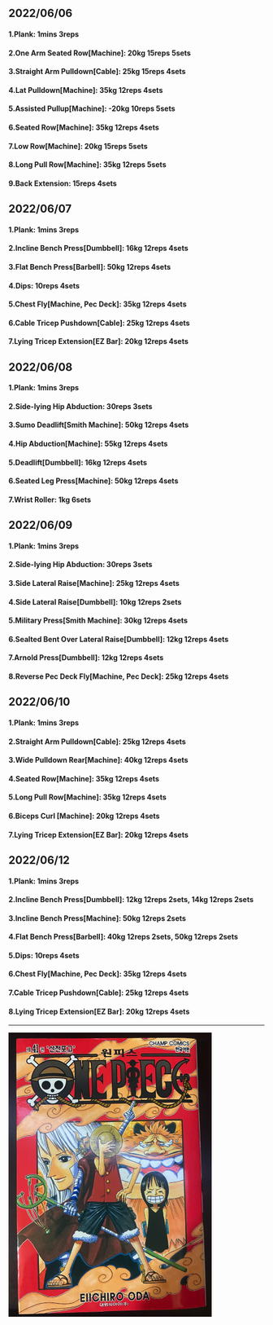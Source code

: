 ## 2022/06/06
#### 1.Plank: 1mins 3reps
#### 2.One Arm Seated Row\[Machine\]: 20kg 15reps 5sets
#### 3.Straight Arm Pulldown\[Cable\]: 25kg 15reps 4sets
#### 4.Lat Pulldown\[Machine\]: 35kg 12reps 4sets
#### 5.Assisted Pullup\[Machine\]: -20kg 10reps 5sets
#### 6.Seated Row\[Machine\]: 35kg 12reps 4sets
#### 7.Low Row\[Machine\]: 20kg 15reps 5sets
#### 8.Long Pull Row\[Machine]: 35kg 12reps 5sets
#### 9.Back Extension: 15reps 4sets

## 2022/06/07
#### 1.Plank: 1mins 3reps
#### 2.Incline Bench Press\[Dumbbell\]: 16kg 12reps 4sets
#### 3.Flat Bench Press\[Barbell\]: 50kg 12reps 4sets
#### 4.Dips: 10reps 4sets
#### 5.Chest Fly\[Machine, Pec Deck\]: 35kg 12reps 4sets
#### 6.Cable Tricep Pushdown\[Cable\]: 25kg 12reps 4sets
#### 7.Lying Tricep Extension\[EZ Bar\]: 20kg 12reps 4sets 

## 2022/06/08
#### 1.Plank: 1mins 3reps
#### 2.Side-lying Hip Abduction: 30reps 3sets
#### 3.Sumo Deadlift\[Smith Machine\]: 50kg 12reps 4sets
#### 4.Hip Abduction\[Machine\]: 55kg 12reps 4sets
#### 5.Deadlift\[Dumbbell\]: 16kg 12reps 4sets
#### 6.Seated Leg Press\[Machine\]: 50kg 12reps 4sets
#### 7.Wrist Roller: 1kg 6sets

## 2022/06/09
#### 1.Plank: 1mins 3reps
#### 2.Side-lying Hip Abduction: 30reps 3sets
#### 3.Side Lateral Raise\[Machine\]: 25kg 12reps 4sets
#### 4.Side Lateral Raise\[Dumbbell\]: 10kg 12reps 2sets
#### 5.Military Press\[Smith Machine\]: 30kg 12reps 4sets
#### 6.Sealted Bent Over Lateral Raise\[Dumbbell\]: 12kg 12reps 4sets
#### 7.Arnold Press\[Dumbbell\]: 12kg 12reps 4sets
#### 8.Reverse Pec Deck Fly\[Machine, Pec Deck\]: 25kg 12reps 4sets

## 2022/06/10
#### 1.Plank: 1mins 3reps
#### 2.Straight Arm Pulldown\[Cable\]: 25kg 12reps 4sets
#### 3.Wide Pulldown Rear\[Machine\]: 40kg 12reps 4sets
#### 4.Seated Row\[Machine\]: 35kg 12reps 4sets
#### 5.Long Pull Row\[Machine]: 35kg 12reps 4sets
#### 6.Biceps Curl \[Machine\]: 20kg 12reps 4sets
#### 7.Lying Tricep Extension\[EZ Bar\]: 20kg 12reps 4sets 

## 2022/06/12
#### 1.Plank: 1mins 3reps
#### 2.Incline Bench Press\[Dumbbell\]: 12kg 12reps 2sets, 14kg 12reps 2sets
#### 3.Incline Bench Press\[Machine\]: 50kg 12reps 2sets
#### 4.Flat Bench Press\[Barbell\]: 40kg 12reps 2sets, 50kg 12reps 2sets 
#### 5.Dips: 10reps 4sets
#### 6.Chest Fly\[Machine, Pec Deck\]: 35kg 12reps 4sets
#### 7.Cable Tricep Pushdown\[Cable\]: 25kg 12reps 4sets
#### 8.Lying Tricep Extension\[EZ Bar\]: 20kg 12reps 4sets 

---

<img src='./_resources/__041.png' width='400px' />
